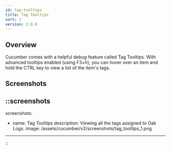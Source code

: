 ```yaml
---
id: tag-tooltips
title: Tag Tooltips
sort: 1
version: 2.0.0
---
```


## Overview

Cucumber comes with a helpful debug feature called Tag Tooltips. With advanced tooltips enabled (using F3+h), you can hover over an item and hold the CTRL key to view a list of the item's tags.

## Screenshots

::screenshots
---
screenshots:
  - name: Tag Tooltips
    description: Viewing all the tags assigned to Oak Logs.
    image: /assets/cucumber/v2/screenshots/tag_tooltips_1.png
---
::
